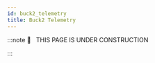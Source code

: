 ```yaml
---
id: buck2_telemetry
title: Buck2 Telemetry
---
```


<!-- prettier-ignore -->
:::note
🚧   THIS PAGE IS UNDER CONSTRUCTION
<!-- prettier-ignore -->
:::
